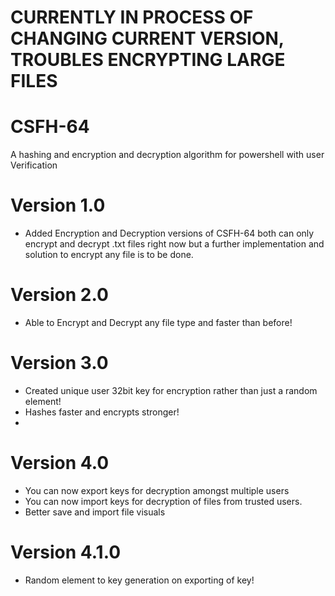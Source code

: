 # CURRENTLY IN PROCESS OF CHANGING CURRENT VERSION, TROUBLES ENCRYPTING LARGE FILES

# CSFH-64
A hashing and encryption and decryption algorithm for powershell with user Verification

# Version 1.0
* Added Encryption and Decryption versions of CSFH-64 both can only encrypt and decrypt .txt files right now but a further implementation and solution to encrypt any file is to be done.

# Version 2.0
* Able to Encrypt and Decrypt any file type and faster than before!

# Version 3.0
* Created unique user 32bit key for encryption rather than just a random element!
* Hashes faster and encrypts stronger!
* 
# Version 4.0
* You can now export keys for decryption amongst multiple users
* You can now import keys for decryption of files from trusted users.
* Better save and import file visuals
# Version 4.1.0
* Random element to key generation on exporting of key!
